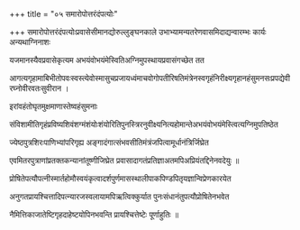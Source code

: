 +++
title = "०५ समारोपोत्तरंदंपत्योः"

+++
समारोपोत्तरंदंपत्योःप्रवासेसीमानद्योरुल्लुङ्घनकाले उभाभ्यामन्यतरेणवासमिदाद्यन्वारम्भः कार्यः अन्यथाग्निनाशः

यजमानस्यैवप्रवासेकृत्यम अभयंवोभयंमेस्वितिअग्निमुपस्थायप्रवासंगच्छेत तत

आगत्यगृहामाबिभीतोपवःस्वस्त्येवोस्मासुचप्रजायध्वंमाचवोगोपतीरिषतिमंत्रेनस्वगृहंनिरीक्ष्यगृहानहंसुमनसःप्रपद्येवीरघ्नोवीरवतःसुवीरान ।

इरांवहंतोघृतमुक्षमाणास्तेष्वहंसुमनाः

संविशामीतिगृहंप्रविष्यशिवंशग्मंशंयोःशंयोरितिपुनस्त्रिरनुवीक्ष्यनित्यहोमान्तेअभयंवोभयंमेस्त्वित्यग्निमुपतिष्ठेत

ज्येष्ठपुत्रशिरःपाणिभ्यांपरिगृह्य अङ्गादंगात्संभवसीतिमंत्रंजपित्वामूर्धानंत्रिर्जिघ्रेत

एवमितरपुत्राणांप्रतक्तकन्यानांतूष्णीजिघ्रेत प्रवासादागतंप्रतिज्ञाअतमपिअप्रियंतद्दिनेनवदेयुः ॥

प्रोषितेपत्यौपत्नीस्मार्तहोमौस्वयंकृत्वादर्शपुर्णमासस्थालीपाकपिण्डपितृयज्ञान्विप्रेणकारयेत

अनुगतप्रायश्चित्तादिपत्न्यारजस्वलायामपिऋत्विक्कुर्यात पुनःसंधानंतुपत्यौप्रोषितेनभवेत

नैमित्तिकाजातेष्टिगृहदाहेष्टयोपिनभवन्ति प्रायश्चित्तेष्टेः पूर्णाहुतिः ॥
